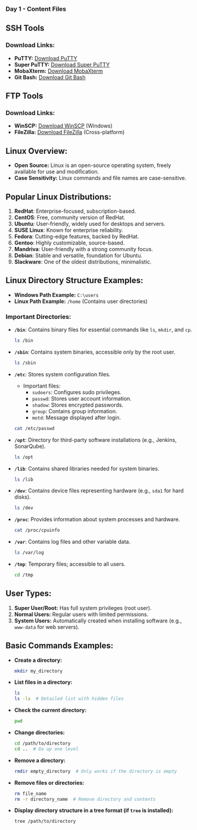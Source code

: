 ### **Day 1 - Content Files**

## SSH Tools
### Download Links:
- **PuTTY:** [Download PuTTY](https://www.putty.org/)
- **Super PuTTY:** [Download Super PuTTY](https://github.com/jimradford/superputty/releases)
- **MobaXterm:** [Download MobaXterm](https://mobaxterm.mobatek.net/download.html)
- **Git Bash:** [Download Git Bash](https://gitforwindows.org/)

## FTP Tools
### Download Links:
- **WinSCP:** [Download WinSCP](https://winscp.net/eng/download.php) (Windows)
- **FileZilla:** [Download FileZilla](https://filezilla-project.org/download.php) (Cross-platform)

## Linux Overview:
- **Open Source:** Linux is an open-source operating system, freely available for use and modification.
- **Case Sensitivity:** Linux commands and file names are case-sensitive.

## Popular Linux Distributions:
1. **RedHat**: Enterprise-focused, subscription-based.
2. **CentOS**: Free, community version of RedHat.
3. **Ubuntu**: User-friendly, widely used for desktops and servers.
4. **SUSE Linux**: Known for enterprise reliability.
5. **Fedora**: Cutting-edge features, backed by RedHat.
6. **Gentoo**: Highly customizable, source-based.
7. **Mandriva**: User-friendly with a strong community focus.
8. **Debian**: Stable and versatile, foundation for Ubuntu.
9. **Slackware**: One of the oldest distributions, minimalistic.

## Linux Directory Structure Examples:
- **Windows Path Example:** `C:\users`
- **Linux Path Example:** `/home` (Contains user directories)

### Important Directories:
- **`/bin`**: Contains binary files for essential commands like `ls`, `mkdir`, and `cp`.
  ```bash
  ls /bin
  ```

- **`/sbin`**: Contains system binaries, accessible only by the root user.
  ```bash
  ls /sbin
  ```

- **`/etc`**: Stores system configuration files.
  - Important files:
    - `sudoers`: Configures sudo privileges.
    - `passwd`: Stores user account information.
    - `shadow`: Stores encrypted passwords.
    - `group`: Contains group information.
    - `motd`: Message displayed after login.

  ```bash
  cat /etc/passwd
  ```

- **`/opt`**: Directory for third-party software installations (e.g., Jenkins, SonarQube).
  ```bash
  ls /opt
  ```

- **`/lib`**: Contains shared libraries needed for system binaries.
  ```bash
  ls /lib
  ```

- **`/dev`**: Contains device files representing hardware (e.g., `sda1` for hard disks).
  ```bash
  ls /dev
  ```

- **`/proc`**: Provides information about system processes and hardware.
  ```bash
  cat /proc/cpuinfo
  ```

- **`/var`**: Contains log files and other variable data.
  ```bash
  ls /var/log
  ```

- **`/tmp`**: Temporary files; accessible to all users.
  ```bash
  cd /tmp
  ```

## User Types:
1. **Super User/Root:** Has full system privileges (root user).
2. **Normal Users:** Regular users with limited permissions.
3. **System Users:** Automatically created when installing software (e.g., `www-data` for web servers).

## Basic Commands Examples:
- **Create a directory:** 
  ```bash
  mkdir my_directory
  ```

- **List files in a directory:** 
  ```bash
  ls
  ls -la  # Detailed list with hidden files
  ```

- **Check the current directory:** 
  ```bash
  pwd
  ```

- **Change directories:** 
  ```bash
  cd /path/to/directory
  cd ..  # Go up one level
  ```

- **Remove a directory:** 
  ```bash
  rmdir empty_directory  # Only works if the directory is empty
  ```

- **Remove files or directories:** 
  ```bash
  rm file_name
  rm -r directory_name  # Remove directory and contents
  ```

- **Display directory structure in a tree format (if `tree` is installed):**
  ```bash
  tree /path/to/directory
  ```
